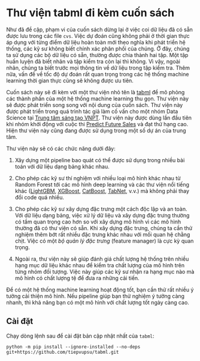 # Thư viện tabml đi kèm cuốn sách

Như đã đề cập, phạm vi của cuốn sách dừng lại ở việc coi dữ liệu đã có sẵn được lưu trong các file `cvs`. Việc dự đoán cũng không phải ở thời gian thực áp dụng với từng điểm dữ liệu hoàn toàn mới theo nghĩa khi phát triển hệ thống, các kỹ sư không biết chính xác phân phối của chúng. Ở đây, chúng ta sử dụng các bộ dữ liệu có sẵn, thường được chia thành hai tập. Một tập huấn luyện đã biết nhãn và tập kiểm tra còn lại thì không. Vì vậy, ngoài nhãn, chúng ta biết trước mọi thông tin về dữ liệu trong tập kiểm tra. Thêm nữa, vấn đề về tốc độ dự đoán rất quan trọng trong các hệ thống machine learning thời gian thực cũng sẽ không được ưu tiên.

Cuốn sách này sẽ đi kèm với một thư viện nhỏ tên là [tabml](https://github.com/tiepvupsu/tabml) để mô phỏng các thành phần của một hệ thống machine learning thu gọn. Thư viện này sẽ được phát triển song song với nội dung của cuốn sách. Thư viện này được phát triển trong quá trình tác giả làm cố vấn cho một nhóm Data Science tại [Trung tâm sáng tạo VNPT](https://icenter.ai/vi). Thư viện này được dùng lần đầu tiên khi nhóm khởi động với cuộc thi [Predict Future Sales](https://www.kaggle.com/c/competitive-data-science-predict-future-sales/leaderboard) và đạt thứ hạng cao. Hiện thư viện này cũng đang được sử dụng trong một số dự án của trung tâm.

Thư viện này sẽ có các chức năng dưới đây:

1. Xây dựng một pipeline bao quát có thể được sử dụng trong nhiều bài toán với dữ liệu dạng bảng khác nhau.

2. Cho phép các kỹ sư thí nghiệm với nhiều loại mô hình khác nhau từ Random Forest tới các mô hình deep learning và các thư viện nổi tiếng khác ([LightGBM](https://lightgbm.readthedocs.io/en/latest/), [XGBoost](https://xgboost.readthedocs.io/en/latest/), [CatBoost](https://catboost.ai/), [TabNet](https://github.com/dreamquark-ai/tabnet), v.v.) mà không phải thay đổi code quá nhiều.

3. Cho phép các kỹ sư xây dựng đặc trưng một cách độc lập và an toàn. Với dữ liệu dạng bảng, việc xử lý dữ liệu và xây dựng đặc trưng thường có tầm quan trọng cao hơn so với xây dựng mô hình vì các mô hình thường đã có thư viện có sẵn. Khi xây dựng đặc trưng, chúng ta cần thử nghiệm thêm bớt rất nhiều đặc trưng khác nhau với mối quan hệ chằng chịt. Việc có một _bộ quản lý đặc trưng_ (feature manager) là cực kỳ quan trọng.

4. Ngoài ra, thư viện này sẽ giúp đánh giá chất lượng hệ thống trên nhiều hạng mục dữ liệu khác nhau để kiểm tra chất lượng của mô hình trên từng nhóm đối tượng. Việc này giúp các kỹ sư nhận ra hạng mục nào mà mô hình có chất lượng tệ để đưa ra những cải tiến.

Để có một hệ thống machine learning hoạt động tốt, bạn cần thử rất nhiều ý tưởng cải thiện mô hình. Nếu pipeline giúp bạn thử nghiệm ý tưởng càng nhanh, thì khả năng bạn có một mô hình với chất lượng tốt ngày càng cao.


## Cài đặt

Chạy dòng lệnh sau để cài đặt bản cập nhật nhất của `tabml`:

```
python -m pip install --ignore-installed --no-deps  git+https://github.com/tiepvupsu/tabml.git
```
